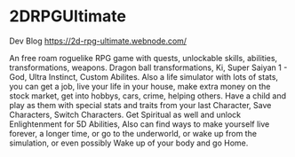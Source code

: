 # 2DRPGUltimate
 
 
 
 Dev Blog
 https://2d-rpg-ultimate.webnode.com/
 

An free roam roguelike RPG game with quests, unlockable skills, abilities, transformations, weapons. Dragon ball transformations, Ki, Super Saiyan 1 - God, Ultra Instinct, Custom Abilites. Also a life simulator with lots of stats, you can get a job, live your life in your house, make extra money on the stock market, get into hobbys, cars, crime, helping others. Have a child and play as them with special stats and traits from your last Character, Save Characters, Switch Characters. Get Spiritual as well and unlock Enlightenment for 5D Abilities, Also can find ways to make yourself live forever, a longer time, or go to the underworld, or wake up from the simulation, or even possibly Wake up of your body and go Home.
